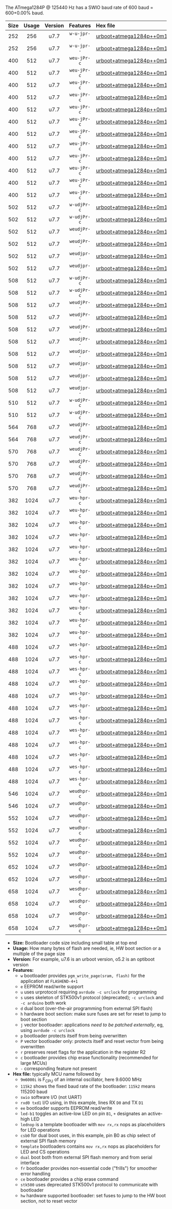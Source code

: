 The ATmega1284P @ 125440 Hz has a SWIO baud rate of 600 baud = 600+0.00% baud.

|Size|Usage|Version|Features|Hex file|
|:-:|:-:|:-:|:-:|:--|
|252|256|u7.7|`w-u-jpr--`|[urboot+atmega1284p++0m125440i++++0k6_swio_rxd0_txd1.hex](https://raw.githubusercontent.com/stefanrueger/urboot.hex/main/mcus/atmega1284p/internal_oscillator/fint++0m125440_Hz/br++++0k6_bps/urboot+atmega1284p++0m125440i++++0k6_swio_rxd0_txd1.hex)|
|252|256|u7.7|`w-u-jpr--`|[urboot+atmega1284p++0m125440i++++0k6_swio_rxd2_txd3.hex](https://raw.githubusercontent.com/stefanrueger/urboot.hex/main/mcus/atmega1284p/internal_oscillator/fint++0m125440_Hz/br++++0k6_bps/urboot+atmega1284p++0m125440i++++0k6_swio_rxd2_txd3.hex)|
|400|512|u7.7|`weu-jPr-c`|[urboot+atmega1284p++0m125440i++++0k6_swio_rxd0_txd1_ee_led+b0_fr_ce.hex](https://raw.githubusercontent.com/stefanrueger/urboot.hex/main/mcus/atmega1284p/internal_oscillator/fint++0m125440_Hz/br++++0k6_bps/urboot+atmega1284p++0m125440i++++0k6_swio_rxd0_txd1_ee_led+b0_fr_ce.hex)|
|400|512|u7.7|`weu-jPr-c`|[urboot+atmega1284p++0m125440i++++0k6_swio_rxd0_txd1_ee_led+b5_fr_ce.hex](https://raw.githubusercontent.com/stefanrueger/urboot.hex/main/mcus/atmega1284p/internal_oscillator/fint++0m125440_Hz/br++++0k6_bps/urboot+atmega1284p++0m125440i++++0k6_swio_rxd0_txd1_ee_led+b5_fr_ce.hex)|
|400|512|u7.7|`weu-jPr-c`|[urboot+atmega1284p++0m125440i++++0k6_swio_rxd0_txd1_ee_led+b7_fr_ce.hex](https://raw.githubusercontent.com/stefanrueger/urboot.hex/main/mcus/atmega1284p/internal_oscillator/fint++0m125440_Hz/br++++0k6_bps/urboot+atmega1284p++0m125440i++++0k6_swio_rxd0_txd1_ee_led+b7_fr_ce.hex)|
|400|512|u7.7|`weu-jPr-c`|[urboot+atmega1284p++0m125440i++++0k6_swio_rxd0_txd1_ee_led+c7_fr_ce.hex](https://raw.githubusercontent.com/stefanrueger/urboot.hex/main/mcus/atmega1284p/internal_oscillator/fint++0m125440_Hz/br++++0k6_bps/urboot+atmega1284p++0m125440i++++0k6_swio_rxd0_txd1_ee_led+c7_fr_ce.hex)|
|400|512|u7.7|`weu-jPr-c`|[urboot+atmega1284p++0m125440i++++0k6_swio_rxd0_txd1_ee_led+d7_fr_ce.hex](https://raw.githubusercontent.com/stefanrueger/urboot.hex/main/mcus/atmega1284p/internal_oscillator/fint++0m125440_Hz/br++++0k6_bps/urboot+atmega1284p++0m125440i++++0k6_swio_rxd0_txd1_ee_led+d7_fr_ce.hex)|
|400|512|u7.7|`weu-jPr-c`|[urboot+atmega1284p++0m125440i++++0k6_swio_rxd0_txd1_ee_lednop_fr_ce.hex](https://raw.githubusercontent.com/stefanrueger/urboot.hex/main/mcus/atmega1284p/internal_oscillator/fint++0m125440_Hz/br++++0k6_bps/urboot+atmega1284p++0m125440i++++0k6_swio_rxd0_txd1_ee_lednop_fr_ce.hex)|
|400|512|u7.7|`weu-jPr-c`|[urboot+atmega1284p++0m125440i++++0k6_swio_rxd2_txd3_ee_led+b0_fr_ce.hex](https://raw.githubusercontent.com/stefanrueger/urboot.hex/main/mcus/atmega1284p/internal_oscillator/fint++0m125440_Hz/br++++0k6_bps/urboot+atmega1284p++0m125440i++++0k6_swio_rxd2_txd3_ee_led+b0_fr_ce.hex)|
|400|512|u7.7|`weu-jPr-c`|[urboot+atmega1284p++0m125440i++++0k6_swio_rxd2_txd3_ee_led+b5_fr_ce.hex](https://raw.githubusercontent.com/stefanrueger/urboot.hex/main/mcus/atmega1284p/internal_oscillator/fint++0m125440_Hz/br++++0k6_bps/urboot+atmega1284p++0m125440i++++0k6_swio_rxd2_txd3_ee_led+b5_fr_ce.hex)|
|400|512|u7.7|`weu-jPr-c`|[urboot+atmega1284p++0m125440i++++0k6_swio_rxd2_txd3_ee_led+b7_fr_ce.hex](https://raw.githubusercontent.com/stefanrueger/urboot.hex/main/mcus/atmega1284p/internal_oscillator/fint++0m125440_Hz/br++++0k6_bps/urboot+atmega1284p++0m125440i++++0k6_swio_rxd2_txd3_ee_led+b7_fr_ce.hex)|
|400|512|u7.7|`weu-jPr-c`|[urboot+atmega1284p++0m125440i++++0k6_swio_rxd2_txd3_ee_led+c7_fr_ce.hex](https://raw.githubusercontent.com/stefanrueger/urboot.hex/main/mcus/atmega1284p/internal_oscillator/fint++0m125440_Hz/br++++0k6_bps/urboot+atmega1284p++0m125440i++++0k6_swio_rxd2_txd3_ee_led+c7_fr_ce.hex)|
|400|512|u7.7|`weu-jPr-c`|[urboot+atmega1284p++0m125440i++++0k6_swio_rxd2_txd3_ee_led+d7_fr_ce.hex](https://raw.githubusercontent.com/stefanrueger/urboot.hex/main/mcus/atmega1284p/internal_oscillator/fint++0m125440_Hz/br++++0k6_bps/urboot+atmega1284p++0m125440i++++0k6_swio_rxd2_txd3_ee_led+d7_fr_ce.hex)|
|400|512|u7.7|`weu-jPr-c`|[urboot+atmega1284p++0m125440i++++0k6_swio_rxd2_txd3_ee_lednop_fr_ce.hex](https://raw.githubusercontent.com/stefanrueger/urboot.hex/main/mcus/atmega1284p/internal_oscillator/fint++0m125440_Hz/br++++0k6_bps/urboot+atmega1284p++0m125440i++++0k6_swio_rxd2_txd3_ee_lednop_fr_ce.hex)|
|502|512|u7.7|`w-udjPr-c`|[urboot+atmega1284p++0m125440i++++0k6_swio_rxd0_txd1_led+c7_csb3_dual_fr_ce.hex](https://raw.githubusercontent.com/stefanrueger/urboot.hex/main/mcus/atmega1284p/internal_oscillator/fint++0m125440_Hz/br++++0k6_bps/urboot+atmega1284p++0m125440i++++0k6_swio_rxd0_txd1_led+c7_csb3_dual_fr_ce.hex)|
|502|512|u7.7|`w-udjPr-c`|[urboot+atmega1284p++0m125440i++++0k6_swio_rxd2_txd3_led+c7_csb3_dual_fr_ce.hex](https://raw.githubusercontent.com/stefanrueger/urboot.hex/main/mcus/atmega1284p/internal_oscillator/fint++0m125440_Hz/br++++0k6_bps/urboot+atmega1284p++0m125440i++++0k6_swio_rxd2_txd3_led+c7_csb3_dual_fr_ce.hex)|
|502|512|u7.7|`weudjPr--`|[urboot+atmega1284p++0m125440i++++0k6_swio_rxd0_txd1_ee_led+c7_csb3_dual.hex](https://raw.githubusercontent.com/stefanrueger/urboot.hex/main/mcus/atmega1284p/internal_oscillator/fint++0m125440_Hz/br++++0k6_bps/urboot+atmega1284p++0m125440i++++0k6_swio_rxd0_txd1_ee_led+c7_csb3_dual.hex)|
|502|512|u7.7|`weudjPr--`|[urboot+atmega1284p++0m125440i++++0k6_swio_rxd2_txd3_ee_led+c7_csb3_dual.hex](https://raw.githubusercontent.com/stefanrueger/urboot.hex/main/mcus/atmega1284p/internal_oscillator/fint++0m125440_Hz/br++++0k6_bps/urboot+atmega1284p++0m125440i++++0k6_swio_rxd2_txd3_ee_led+c7_csb3_dual.hex)|
|502|512|u7.7|`weudjpr--`|[urboot+atmega1284p++0m125440i++++0k6_swio_rxd0_txd1_ee_led+c7_csb3_dual_fr.hex](https://raw.githubusercontent.com/stefanrueger/urboot.hex/main/mcus/atmega1284p/internal_oscillator/fint++0m125440_Hz/br++++0k6_bps/urboot+atmega1284p++0m125440i++++0k6_swio_rxd0_txd1_ee_led+c7_csb3_dual_fr.hex)|
|502|512|u7.7|`weudjpr--`|[urboot+atmega1284p++0m125440i++++0k6_swio_rxd2_txd3_ee_led+c7_csb3_dual_fr.hex](https://raw.githubusercontent.com/stefanrueger/urboot.hex/main/mcus/atmega1284p/internal_oscillator/fint++0m125440_Hz/br++++0k6_bps/urboot+atmega1284p++0m125440i++++0k6_swio_rxd2_txd3_ee_led+c7_csb3_dual_fr.hex)|
|508|512|u7.7|`w-udjPr-c`|[urboot+atmega1284p++0m125440i++++0k6_swio_rxd0_txd1_led+d7_csc7_dual_fr_ce.hex](https://raw.githubusercontent.com/stefanrueger/urboot.hex/main/mcus/atmega1284p/internal_oscillator/fint++0m125440_Hz/br++++0k6_bps/urboot+atmega1284p++0m125440i++++0k6_swio_rxd0_txd1_led+d7_csc7_dual_fr_ce.hex)|
|508|512|u7.7|`w-udjPr-c`|[urboot+atmega1284p++0m125440i++++0k6_swio_rxd2_txd3_led+d7_csc7_dual_fr_ce.hex](https://raw.githubusercontent.com/stefanrueger/urboot.hex/main/mcus/atmega1284p/internal_oscillator/fint++0m125440_Hz/br++++0k6_bps/urboot+atmega1284p++0m125440i++++0k6_swio_rxd2_txd3_led+d7_csc7_dual_fr_ce.hex)|
|508|512|u7.7|`weudjPr--`|[urboot+atmega1284p++0m125440i++++0k6_swio_rxd0_txd1_ee_led+d7_csc7_dual.hex](https://raw.githubusercontent.com/stefanrueger/urboot.hex/main/mcus/atmega1284p/internal_oscillator/fint++0m125440_Hz/br++++0k6_bps/urboot+atmega1284p++0m125440i++++0k6_swio_rxd0_txd1_ee_led+d7_csc7_dual.hex)|
|508|512|u7.7|`weudjPr--`|[urboot+atmega1284p++0m125440i++++0k6_swio_rxd0_txd1_ee_template_dual.hex](https://raw.githubusercontent.com/stefanrueger/urboot.hex/main/mcus/atmega1284p/internal_oscillator/fint++0m125440_Hz/br++++0k6_bps/urboot+atmega1284p++0m125440i++++0k6_swio_rxd0_txd1_ee_template_dual.hex)|
|508|512|u7.7|`weudjPr--`|[urboot+atmega1284p++0m125440i++++0k6_swio_rxd2_txd3_ee_led+d7_csc7_dual.hex](https://raw.githubusercontent.com/stefanrueger/urboot.hex/main/mcus/atmega1284p/internal_oscillator/fint++0m125440_Hz/br++++0k6_bps/urboot+atmega1284p++0m125440i++++0k6_swio_rxd2_txd3_ee_led+d7_csc7_dual.hex)|
|508|512|u7.7|`weudjPr--`|[urboot+atmega1284p++0m125440i++++0k6_swio_rxd2_txd3_ee_template_dual.hex](https://raw.githubusercontent.com/stefanrueger/urboot.hex/main/mcus/atmega1284p/internal_oscillator/fint++0m125440_Hz/br++++0k6_bps/urboot+atmega1284p++0m125440i++++0k6_swio_rxd2_txd3_ee_template_dual.hex)|
|508|512|u7.7|`weudjpr--`|[urboot+atmega1284p++0m125440i++++0k6_swio_rxd0_txd1_ee_led+d7_csc7_dual_fr.hex](https://raw.githubusercontent.com/stefanrueger/urboot.hex/main/mcus/atmega1284p/internal_oscillator/fint++0m125440_Hz/br++++0k6_bps/urboot+atmega1284p++0m125440i++++0k6_swio_rxd0_txd1_ee_led+d7_csc7_dual_fr.hex)|
|508|512|u7.7|`weudjpr--`|[urboot+atmega1284p++0m125440i++++0k6_swio_rxd0_txd1_ee_template_dual_fr.hex](https://raw.githubusercontent.com/stefanrueger/urboot.hex/main/mcus/atmega1284p/internal_oscillator/fint++0m125440_Hz/br++++0k6_bps/urboot+atmega1284p++0m125440i++++0k6_swio_rxd0_txd1_ee_template_dual_fr.hex)|
|508|512|u7.7|`weudjpr--`|[urboot+atmega1284p++0m125440i++++0k6_swio_rxd2_txd3_ee_led+d7_csc7_dual_fr.hex](https://raw.githubusercontent.com/stefanrueger/urboot.hex/main/mcus/atmega1284p/internal_oscillator/fint++0m125440_Hz/br++++0k6_bps/urboot+atmega1284p++0m125440i++++0k6_swio_rxd2_txd3_ee_led+d7_csc7_dual_fr.hex)|
|508|512|u7.7|`weudjpr--`|[urboot+atmega1284p++0m125440i++++0k6_swio_rxd2_txd3_ee_template_dual_fr.hex](https://raw.githubusercontent.com/stefanrueger/urboot.hex/main/mcus/atmega1284p/internal_oscillator/fint++0m125440_Hz/br++++0k6_bps/urboot+atmega1284p++0m125440i++++0k6_swio_rxd2_txd3_ee_template_dual_fr.hex)|
|510|512|u7.7|`w-udjPr-c`|[urboot+atmega1284p++0m125440i++++0k6_swio_rxd0_txd1_template_dual_fr_ce.hex](https://raw.githubusercontent.com/stefanrueger/urboot.hex/main/mcus/atmega1284p/internal_oscillator/fint++0m125440_Hz/br++++0k6_bps/urboot+atmega1284p++0m125440i++++0k6_swio_rxd0_txd1_template_dual_fr_ce.hex)|
|510|512|u7.7|`w-udjPr-c`|[urboot+atmega1284p++0m125440i++++0k6_swio_rxd2_txd3_template_dual_fr_ce.hex](https://raw.githubusercontent.com/stefanrueger/urboot.hex/main/mcus/atmega1284p/internal_oscillator/fint++0m125440_Hz/br++++0k6_bps/urboot+atmega1284p++0m125440i++++0k6_swio_rxd2_txd3_template_dual_fr_ce.hex)|
|564|768|u7.7|`weudjPr-c`|[urboot+atmega1284p++0m125440i++++0k6_swio_rxd0_txd1_ee_led+c7_csb3_dual_fr_ce.hex](https://raw.githubusercontent.com/stefanrueger/urboot.hex/main/mcus/atmega1284p/internal_oscillator/fint++0m125440_Hz/br++++0k6_bps/urboot+atmega1284p++0m125440i++++0k6_swio_rxd0_txd1_ee_led+c7_csb3_dual_fr_ce.hex)|
|564|768|u7.7|`weudjPr-c`|[urboot+atmega1284p++0m125440i++++0k6_swio_rxd2_txd3_ee_led+c7_csb3_dual_fr_ce.hex](https://raw.githubusercontent.com/stefanrueger/urboot.hex/main/mcus/atmega1284p/internal_oscillator/fint++0m125440_Hz/br++++0k6_bps/urboot+atmega1284p++0m125440i++++0k6_swio_rxd2_txd3_ee_led+c7_csb3_dual_fr_ce.hex)|
|570|768|u7.7|`weudjPr-c`|[urboot+atmega1284p++0m125440i++++0k6_swio_rxd0_txd1_ee_led+d7_csc7_dual_fr_ce.hex](https://raw.githubusercontent.com/stefanrueger/urboot.hex/main/mcus/atmega1284p/internal_oscillator/fint++0m125440_Hz/br++++0k6_bps/urboot+atmega1284p++0m125440i++++0k6_swio_rxd0_txd1_ee_led+d7_csc7_dual_fr_ce.hex)|
|570|768|u7.7|`weudjPr-c`|[urboot+atmega1284p++0m125440i++++0k6_swio_rxd0_txd1_ee_template_dual_fr_ce.hex](https://raw.githubusercontent.com/stefanrueger/urboot.hex/main/mcus/atmega1284p/internal_oscillator/fint++0m125440_Hz/br++++0k6_bps/urboot+atmega1284p++0m125440i++++0k6_swio_rxd0_txd1_ee_template_dual_fr_ce.hex)|
|570|768|u7.7|`weudjPr-c`|[urboot+atmega1284p++0m125440i++++0k6_swio_rxd2_txd3_ee_led+d7_csc7_dual_fr_ce.hex](https://raw.githubusercontent.com/stefanrueger/urboot.hex/main/mcus/atmega1284p/internal_oscillator/fint++0m125440_Hz/br++++0k6_bps/urboot+atmega1284p++0m125440i++++0k6_swio_rxd2_txd3_ee_led+d7_csc7_dual_fr_ce.hex)|
|570|768|u7.7|`weudjPr-c`|[urboot+atmega1284p++0m125440i++++0k6_swio_rxd2_txd3_ee_template_dual_fr_ce.hex](https://raw.githubusercontent.com/stefanrueger/urboot.hex/main/mcus/atmega1284p/internal_oscillator/fint++0m125440_Hz/br++++0k6_bps/urboot+atmega1284p++0m125440i++++0k6_swio_rxd2_txd3_ee_template_dual_fr_ce.hex)|
|382|1024|u7.7|`weu-hpr-c`|[urboot+atmega1284p++0m125440i++++0k6_swio_rxd0_txd1_ee_led+b0_fr_ce_hw.hex](https://raw.githubusercontent.com/stefanrueger/urboot.hex/main/mcus/atmega1284p/internal_oscillator/fint++0m125440_Hz/br++++0k6_bps/urboot+atmega1284p++0m125440i++++0k6_swio_rxd0_txd1_ee_led+b0_fr_ce_hw.hex)|
|382|1024|u7.7|`weu-hpr-c`|[urboot+atmega1284p++0m125440i++++0k6_swio_rxd0_txd1_ee_led+b5_fr_ce_hw.hex](https://raw.githubusercontent.com/stefanrueger/urboot.hex/main/mcus/atmega1284p/internal_oscillator/fint++0m125440_Hz/br++++0k6_bps/urboot+atmega1284p++0m125440i++++0k6_swio_rxd0_txd1_ee_led+b5_fr_ce_hw.hex)|
|382|1024|u7.7|`weu-hpr-c`|[urboot+atmega1284p++0m125440i++++0k6_swio_rxd0_txd1_ee_led+b7_fr_ce_hw.hex](https://raw.githubusercontent.com/stefanrueger/urboot.hex/main/mcus/atmega1284p/internal_oscillator/fint++0m125440_Hz/br++++0k6_bps/urboot+atmega1284p++0m125440i++++0k6_swio_rxd0_txd1_ee_led+b7_fr_ce_hw.hex)|
|382|1024|u7.7|`weu-hpr-c`|[urboot+atmega1284p++0m125440i++++0k6_swio_rxd0_txd1_ee_led+c7_fr_ce_hw.hex](https://raw.githubusercontent.com/stefanrueger/urboot.hex/main/mcus/atmega1284p/internal_oscillator/fint++0m125440_Hz/br++++0k6_bps/urboot+atmega1284p++0m125440i++++0k6_swio_rxd0_txd1_ee_led+c7_fr_ce_hw.hex)|
|382|1024|u7.7|`weu-hpr-c`|[urboot+atmega1284p++0m125440i++++0k6_swio_rxd0_txd1_ee_led+d7_fr_ce_hw.hex](https://raw.githubusercontent.com/stefanrueger/urboot.hex/main/mcus/atmega1284p/internal_oscillator/fint++0m125440_Hz/br++++0k6_bps/urboot+atmega1284p++0m125440i++++0k6_swio_rxd0_txd1_ee_led+d7_fr_ce_hw.hex)|
|382|1024|u7.7|`weu-hpr-c`|[urboot+atmega1284p++0m125440i++++0k6_swio_rxd0_txd1_ee_lednop_fr_ce_hw.hex](https://raw.githubusercontent.com/stefanrueger/urboot.hex/main/mcus/atmega1284p/internal_oscillator/fint++0m125440_Hz/br++++0k6_bps/urboot+atmega1284p++0m125440i++++0k6_swio_rxd0_txd1_ee_lednop_fr_ce_hw.hex)|
|382|1024|u7.7|`weu-hpr-c`|[urboot+atmega1284p++0m125440i++++0k6_swio_rxd2_txd3_ee_led+b0_fr_ce_hw.hex](https://raw.githubusercontent.com/stefanrueger/urboot.hex/main/mcus/atmega1284p/internal_oscillator/fint++0m125440_Hz/br++++0k6_bps/urboot+atmega1284p++0m125440i++++0k6_swio_rxd2_txd3_ee_led+b0_fr_ce_hw.hex)|
|382|1024|u7.7|`weu-hpr-c`|[urboot+atmega1284p++0m125440i++++0k6_swio_rxd2_txd3_ee_led+b5_fr_ce_hw.hex](https://raw.githubusercontent.com/stefanrueger/urboot.hex/main/mcus/atmega1284p/internal_oscillator/fint++0m125440_Hz/br++++0k6_bps/urboot+atmega1284p++0m125440i++++0k6_swio_rxd2_txd3_ee_led+b5_fr_ce_hw.hex)|
|382|1024|u7.7|`weu-hpr-c`|[urboot+atmega1284p++0m125440i++++0k6_swio_rxd2_txd3_ee_led+b7_fr_ce_hw.hex](https://raw.githubusercontent.com/stefanrueger/urboot.hex/main/mcus/atmega1284p/internal_oscillator/fint++0m125440_Hz/br++++0k6_bps/urboot+atmega1284p++0m125440i++++0k6_swio_rxd2_txd3_ee_led+b7_fr_ce_hw.hex)|
|382|1024|u7.7|`weu-hpr-c`|[urboot+atmega1284p++0m125440i++++0k6_swio_rxd2_txd3_ee_led+c7_fr_ce_hw.hex](https://raw.githubusercontent.com/stefanrueger/urboot.hex/main/mcus/atmega1284p/internal_oscillator/fint++0m125440_Hz/br++++0k6_bps/urboot+atmega1284p++0m125440i++++0k6_swio_rxd2_txd3_ee_led+c7_fr_ce_hw.hex)|
|382|1024|u7.7|`weu-hpr-c`|[urboot+atmega1284p++0m125440i++++0k6_swio_rxd2_txd3_ee_led+d7_fr_ce_hw.hex](https://raw.githubusercontent.com/stefanrueger/urboot.hex/main/mcus/atmega1284p/internal_oscillator/fint++0m125440_Hz/br++++0k6_bps/urboot+atmega1284p++0m125440i++++0k6_swio_rxd2_txd3_ee_led+d7_fr_ce_hw.hex)|
|382|1024|u7.7|`weu-hpr-c`|[urboot+atmega1284p++0m125440i++++0k6_swio_rxd2_txd3_ee_lednop_fr_ce_hw.hex](https://raw.githubusercontent.com/stefanrueger/urboot.hex/main/mcus/atmega1284p/internal_oscillator/fint++0m125440_Hz/br++++0k6_bps/urboot+atmega1284p++0m125440i++++0k6_swio_rxd2_txd3_ee_lednop_fr_ce_hw.hex)|
|488|1024|u7.7|`wes-hpr-c`|[urboot+atmega1284p++0m125440i++++0k6_swio_rxd0_txd1_ee_led+b0_fr_ce_stk500_hw.hex](https://raw.githubusercontent.com/stefanrueger/urboot.hex/main/mcus/atmega1284p/internal_oscillator/fint++0m125440_Hz/br++++0k6_bps/urboot+atmega1284p++0m125440i++++0k6_swio_rxd0_txd1_ee_led+b0_fr_ce_stk500_hw.hex)|
|488|1024|u7.7|`wes-hpr-c`|[urboot+atmega1284p++0m125440i++++0k6_swio_rxd0_txd1_ee_led+b5_fr_ce_stk500_hw.hex](https://raw.githubusercontent.com/stefanrueger/urboot.hex/main/mcus/atmega1284p/internal_oscillator/fint++0m125440_Hz/br++++0k6_bps/urboot+atmega1284p++0m125440i++++0k6_swio_rxd0_txd1_ee_led+b5_fr_ce_stk500_hw.hex)|
|488|1024|u7.7|`wes-hpr-c`|[urboot+atmega1284p++0m125440i++++0k6_swio_rxd0_txd1_ee_led+b7_fr_ce_stk500_hw.hex](https://raw.githubusercontent.com/stefanrueger/urboot.hex/main/mcus/atmega1284p/internal_oscillator/fint++0m125440_Hz/br++++0k6_bps/urboot+atmega1284p++0m125440i++++0k6_swio_rxd0_txd1_ee_led+b7_fr_ce_stk500_hw.hex)|
|488|1024|u7.7|`wes-hpr-c`|[urboot+atmega1284p++0m125440i++++0k6_swio_rxd0_txd1_ee_led+c7_fr_ce_stk500_hw.hex](https://raw.githubusercontent.com/stefanrueger/urboot.hex/main/mcus/atmega1284p/internal_oscillator/fint++0m125440_Hz/br++++0k6_bps/urboot+atmega1284p++0m125440i++++0k6_swio_rxd0_txd1_ee_led+c7_fr_ce_stk500_hw.hex)|
|488|1024|u7.7|`wes-hpr-c`|[urboot+atmega1284p++0m125440i++++0k6_swio_rxd0_txd1_ee_led+d7_fr_ce_stk500_hw.hex](https://raw.githubusercontent.com/stefanrueger/urboot.hex/main/mcus/atmega1284p/internal_oscillator/fint++0m125440_Hz/br++++0k6_bps/urboot+atmega1284p++0m125440i++++0k6_swio_rxd0_txd1_ee_led+d7_fr_ce_stk500_hw.hex)|
|488|1024|u7.7|`wes-hpr-c`|[urboot+atmega1284p++0m125440i++++0k6_swio_rxd0_txd1_ee_lednop_fr_ce_stk500_hw.hex](https://raw.githubusercontent.com/stefanrueger/urboot.hex/main/mcus/atmega1284p/internal_oscillator/fint++0m125440_Hz/br++++0k6_bps/urboot+atmega1284p++0m125440i++++0k6_swio_rxd0_txd1_ee_lednop_fr_ce_stk500_hw.hex)|
|488|1024|u7.7|`wes-hpr-c`|[urboot+atmega1284p++0m125440i++++0k6_swio_rxd2_txd3_ee_led+b0_fr_ce_stk500_hw.hex](https://raw.githubusercontent.com/stefanrueger/urboot.hex/main/mcus/atmega1284p/internal_oscillator/fint++0m125440_Hz/br++++0k6_bps/urboot+atmega1284p++0m125440i++++0k6_swio_rxd2_txd3_ee_led+b0_fr_ce_stk500_hw.hex)|
|488|1024|u7.7|`wes-hpr-c`|[urboot+atmega1284p++0m125440i++++0k6_swio_rxd2_txd3_ee_led+b5_fr_ce_stk500_hw.hex](https://raw.githubusercontent.com/stefanrueger/urboot.hex/main/mcus/atmega1284p/internal_oscillator/fint++0m125440_Hz/br++++0k6_bps/urboot+atmega1284p++0m125440i++++0k6_swio_rxd2_txd3_ee_led+b5_fr_ce_stk500_hw.hex)|
|488|1024|u7.7|`wes-hpr-c`|[urboot+atmega1284p++0m125440i++++0k6_swio_rxd2_txd3_ee_led+b7_fr_ce_stk500_hw.hex](https://raw.githubusercontent.com/stefanrueger/urboot.hex/main/mcus/atmega1284p/internal_oscillator/fint++0m125440_Hz/br++++0k6_bps/urboot+atmega1284p++0m125440i++++0k6_swio_rxd2_txd3_ee_led+b7_fr_ce_stk500_hw.hex)|
|488|1024|u7.7|`wes-hpr-c`|[urboot+atmega1284p++0m125440i++++0k6_swio_rxd2_txd3_ee_led+c7_fr_ce_stk500_hw.hex](https://raw.githubusercontent.com/stefanrueger/urboot.hex/main/mcus/atmega1284p/internal_oscillator/fint++0m125440_Hz/br++++0k6_bps/urboot+atmega1284p++0m125440i++++0k6_swio_rxd2_txd3_ee_led+c7_fr_ce_stk500_hw.hex)|
|488|1024|u7.7|`wes-hpr-c`|[urboot+atmega1284p++0m125440i++++0k6_swio_rxd2_txd3_ee_led+d7_fr_ce_stk500_hw.hex](https://raw.githubusercontent.com/stefanrueger/urboot.hex/main/mcus/atmega1284p/internal_oscillator/fint++0m125440_Hz/br++++0k6_bps/urboot+atmega1284p++0m125440i++++0k6_swio_rxd2_txd3_ee_led+d7_fr_ce_stk500_hw.hex)|
|488|1024|u7.7|`wes-hpr-c`|[urboot+atmega1284p++0m125440i++++0k6_swio_rxd2_txd3_ee_lednop_fr_ce_stk500_hw.hex](https://raw.githubusercontent.com/stefanrueger/urboot.hex/main/mcus/atmega1284p/internal_oscillator/fint++0m125440_Hz/br++++0k6_bps/urboot+atmega1284p++0m125440i++++0k6_swio_rxd2_txd3_ee_lednop_fr_ce_stk500_hw.hex)|
|546|1024|u7.7|`weudhpr-c`|[urboot+atmega1284p++0m125440i++++0k6_swio_rxd0_txd1_ee_led+c7_csb3_dual_fr_ce_hw.hex](https://raw.githubusercontent.com/stefanrueger/urboot.hex/main/mcus/atmega1284p/internal_oscillator/fint++0m125440_Hz/br++++0k6_bps/urboot+atmega1284p++0m125440i++++0k6_swio_rxd0_txd1_ee_led+c7_csb3_dual_fr_ce_hw.hex)|
|546|1024|u7.7|`weudhpr-c`|[urboot+atmega1284p++0m125440i++++0k6_swio_rxd2_txd3_ee_led+c7_csb3_dual_fr_ce_hw.hex](https://raw.githubusercontent.com/stefanrueger/urboot.hex/main/mcus/atmega1284p/internal_oscillator/fint++0m125440_Hz/br++++0k6_bps/urboot+atmega1284p++0m125440i++++0k6_swio_rxd2_txd3_ee_led+c7_csb3_dual_fr_ce_hw.hex)|
|552|1024|u7.7|`weudhpr-c`|[urboot+atmega1284p++0m125440i++++0k6_swio_rxd0_txd1_ee_led+d7_csc7_dual_fr_ce_hw.hex](https://raw.githubusercontent.com/stefanrueger/urboot.hex/main/mcus/atmega1284p/internal_oscillator/fint++0m125440_Hz/br++++0k6_bps/urboot+atmega1284p++0m125440i++++0k6_swio_rxd0_txd1_ee_led+d7_csc7_dual_fr_ce_hw.hex)|
|552|1024|u7.7|`weudhpr-c`|[urboot+atmega1284p++0m125440i++++0k6_swio_rxd0_txd1_ee_template_dual_fr_ce_hw.hex](https://raw.githubusercontent.com/stefanrueger/urboot.hex/main/mcus/atmega1284p/internal_oscillator/fint++0m125440_Hz/br++++0k6_bps/urboot+atmega1284p++0m125440i++++0k6_swio_rxd0_txd1_ee_template_dual_fr_ce_hw.hex)|
|552|1024|u7.7|`weudhpr-c`|[urboot+atmega1284p++0m125440i++++0k6_swio_rxd2_txd3_ee_led+d7_csc7_dual_fr_ce_hw.hex](https://raw.githubusercontent.com/stefanrueger/urboot.hex/main/mcus/atmega1284p/internal_oscillator/fint++0m125440_Hz/br++++0k6_bps/urboot+atmega1284p++0m125440i++++0k6_swio_rxd2_txd3_ee_led+d7_csc7_dual_fr_ce_hw.hex)|
|552|1024|u7.7|`weudhpr-c`|[urboot+atmega1284p++0m125440i++++0k6_swio_rxd2_txd3_ee_template_dual_fr_ce_hw.hex](https://raw.githubusercontent.com/stefanrueger/urboot.hex/main/mcus/atmega1284p/internal_oscillator/fint++0m125440_Hz/br++++0k6_bps/urboot+atmega1284p++0m125440i++++0k6_swio_rxd2_txd3_ee_template_dual_fr_ce_hw.hex)|
|652|1024|u7.7|`wesdhpr-c`|[urboot+atmega1284p++0m125440i++++0k6_swio_rxd0_txd1_ee_led+c7_csb3_dual_fr_ce_stk500_hw.hex](https://raw.githubusercontent.com/stefanrueger/urboot.hex/main/mcus/atmega1284p/internal_oscillator/fint++0m125440_Hz/br++++0k6_bps/urboot+atmega1284p++0m125440i++++0k6_swio_rxd0_txd1_ee_led+c7_csb3_dual_fr_ce_stk500_hw.hex)|
|652|1024|u7.7|`wesdhpr-c`|[urboot+atmega1284p++0m125440i++++0k6_swio_rxd2_txd3_ee_led+c7_csb3_dual_fr_ce_stk500_hw.hex](https://raw.githubusercontent.com/stefanrueger/urboot.hex/main/mcus/atmega1284p/internal_oscillator/fint++0m125440_Hz/br++++0k6_bps/urboot+atmega1284p++0m125440i++++0k6_swio_rxd2_txd3_ee_led+c7_csb3_dual_fr_ce_stk500_hw.hex)|
|658|1024|u7.7|`wesdhpr-c`|[urboot+atmega1284p++0m125440i++++0k6_swio_rxd0_txd1_ee_led+d7_csc7_dual_fr_ce_stk500_hw.hex](https://raw.githubusercontent.com/stefanrueger/urboot.hex/main/mcus/atmega1284p/internal_oscillator/fint++0m125440_Hz/br++++0k6_bps/urboot+atmega1284p++0m125440i++++0k6_swio_rxd0_txd1_ee_led+d7_csc7_dual_fr_ce_stk500_hw.hex)|
|658|1024|u7.7|`wesdhpr-c`|[urboot+atmega1284p++0m125440i++++0k6_swio_rxd0_txd1_ee_template_dual_fr_ce_stk500_hw.hex](https://raw.githubusercontent.com/stefanrueger/urboot.hex/main/mcus/atmega1284p/internal_oscillator/fint++0m125440_Hz/br++++0k6_bps/urboot+atmega1284p++0m125440i++++0k6_swio_rxd0_txd1_ee_template_dual_fr_ce_stk500_hw.hex)|
|658|1024|u7.7|`wesdhpr-c`|[urboot+atmega1284p++0m125440i++++0k6_swio_rxd2_txd3_ee_led+d7_csc7_dual_fr_ce_stk500_hw.hex](https://raw.githubusercontent.com/stefanrueger/urboot.hex/main/mcus/atmega1284p/internal_oscillator/fint++0m125440_Hz/br++++0k6_bps/urboot+atmega1284p++0m125440i++++0k6_swio_rxd2_txd3_ee_led+d7_csc7_dual_fr_ce_stk500_hw.hex)|
|658|1024|u7.7|`wesdhpr-c`|[urboot+atmega1284p++0m125440i++++0k6_swio_rxd2_txd3_ee_template_dual_fr_ce_stk500_hw.hex](https://raw.githubusercontent.com/stefanrueger/urboot.hex/main/mcus/atmega1284p/internal_oscillator/fint++0m125440_Hz/br++++0k6_bps/urboot+atmega1284p++0m125440i++++0k6_swio_rxd2_txd3_ee_template_dual_fr_ce_stk500_hw.hex)|

- **Size:** Bootloader code size including small table at top end
- **Usage:** How many bytes of flash are needed, ie, HW boot section or a multiple of the page size
- **Version:** For example, u7.6 is an urboot version, o5.2 is an optiboot version
- **Features:**
  + `w` bootloader provides `pgm_write_page(sram, flash)` for the application at `FLASHEND-4+1`
  + `e` EEPROM read/write support
  + `u` uses urprotocol requiring `avrdude -c urclock` for programming
  + `s` uses skeleton of STK500v1 protocol (deprecated); `-c urclock` and `-c arduino` both work
  + `d` dual boot (over-the-air programming from external SPI flash)
  + `h` hardware boot section: make sure fuses are set for reset to jump to boot section
  + `j` vector bootloader: applications *need to be patched externally*, eg, using `avrdude -c urclock`
  + `p` bootloader protects itself from being overwritten
  + `P` vector bootloader only: protects itself and reset vector from being overwritten
  + `r` preserves reset flags for the application in the register R2
  + `c` bootloader provides chip erase functionality (recommended for large MCUs)
  + `-` corresponding feature not present
- **Hex file:** typically MCU name followed by
  + `9m6000i` is F<sub>CPU</sub> of an internal oscillator, here 9.6000 MHz
  + `115k2` shows the fixed baud rate of the bootloader: `115k2` means 115200 baud
  + `swio` software I/O (not UART)
  + `rxd0 txd1` I/O using, in this example, lines RX `D0` and TX `D1`
  + `ee` bootloader supports EEPROM read/write
  + `led-b1` toggles an active-low LED on pin `B1`, `+` designates an active-high LED
  + `lednop` is a template bootloader with `mov rx,rx` nops as placeholders for LED operations
  + `csb0` for dual boot uses, in this example, pin B0 as chip select of external SPI flash memory
  + `template` bootloaders contains `mov rx,rx` nops as placeholders for LED and CS operations
  + `dual` boot both from external SPI flash memory and from serial interface
  + `fr` bootloader provides non-essential code ("frills") for smoother error handling
  + `ce` bootloader provides a chip erase command
  + `stk500` uses deprecated STK500v1 protocol to communicate with bootloader
  + `hw` hardware supported bootloader: set fuses to jump to the HW boot section, not to reset vector
